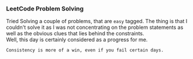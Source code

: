 ### LeetCode Problem Solving
Tried Solving a couple of problems, that are `easy` tagged. The thing is that I couldn't solve it as I was not concentrating on the problem statements as well as the obvious clues that lies behind the constraints.  
Well, this day is certainly considered as a progress for me.
  
`Consistency is more of a win, even if you fail certain days.`